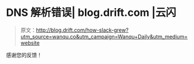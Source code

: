# DNS 解析错误| blog.drift.com |云闪

> 原文：<http://blog.drift.com/how-slack-grew?utm_source=wanqu.co&utm_campaign=Wanqu+Daily&utm_medium=website>

感谢您的反馈！